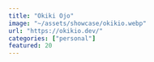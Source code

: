 ```yaml
---
title: "Okiki Ojo"
image: "~/assets/showcase/okikio.webp"
url: "https://okikio.dev/"
categories: ["personal"]
featured: 20
---
```

